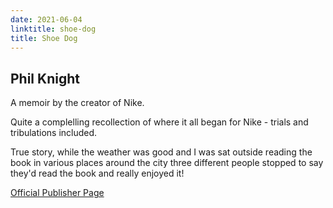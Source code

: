 ```yaml
---
date: 2021-06-04
linktitle: shoe-dog
title: Shoe Dog
---
```


## Phil Knight

A memoir by the creator of Nike.

Quite a complelling recollection of where it all began for Nike - trials and tribulations included. 

True story, while the weather was good and I was sat outside reading the book in various places around the city three different people stopped to say they'd read the book and really enjoyed it! 

[Official Publisher Page](https://www.simonandschuster.co.uk/books/Shoe-Dog/Phil-Knight/9781471146725)